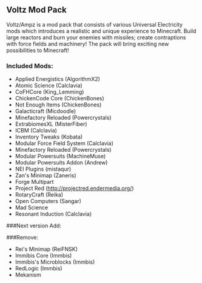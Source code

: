 ## Voltz Mod Pack
Voltz/Ampz is a mod pack that consists of various Universal Electricity mods which introduces a realistic and unique experience to Minecraft. Build large reactors and burn your enemies with missiles; create contraptions with force fields and machinery! The pack will bring exciting new possibilities to Minecraft!

### Included Mods:
* Applied Energistics (AlgorithmX2)
* Atomic Science (Calclavia)
* CoFHCore (King_Lemming)
* ChickenCode Core (ChickenBones)
* Not Enough Items (ChickenBones)
* Galacticraft (Micdoodle)
* Minefactory Reloaded (Powercrystals)
* ExtrabiomesXL (MisterFiber)
* ICBM (Calclavia)
* Inventory Tweaks (Kobata)
* Modular Force Field System (Calclavia)
* Minefactory Reloaded (Powercrystals)
* Modular Powersuits (MachineMuse)
* Modular Powersuits Addon (Andrew)
* NEI Plugins (mistaqur)
* Zan's Minimap (Zaneris)
* Forge Multipart
* Project Red (http://projectred.endermedia.org/)
* RotaryCraft (Reika)
* Open Computers (Sangar)
* Mad Science
* Resonant Induction (Calclavia)

###Next version
Add:


###Remove:
* Rei's Minimap (ReiFNSK)
* Immibis Core (Immbis)
* Immibis's Microblocks (Immbis)
* RedLogic (Immbis)
* Mekanism

